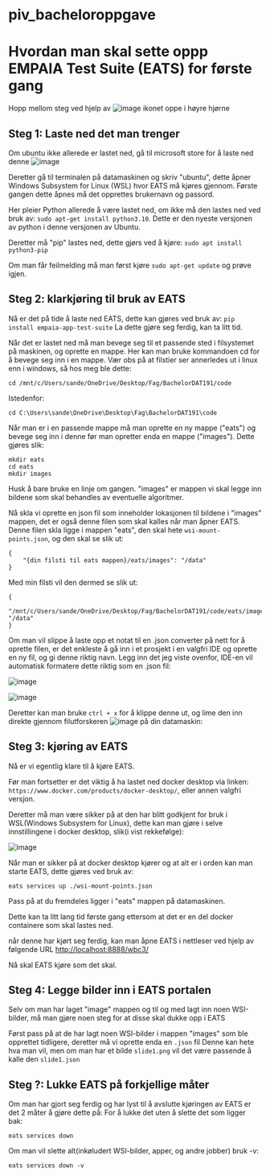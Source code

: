 # piv_bacheloroppgave

# Hvordan man skal sette oppp EMPAIA Test Suite (EATS) for første gang

Hopp mellom steg ved hjelp av ![image](https://github.com/kamilz92/piv_bacheloroppgave/assets/148437004/88afce22-8e84-4f27-98f1-0b0b2ade61e6) ikonet oppe i høyre hjørne


## Steg 1: Laste ned det man trenger
Om ubuntu ikke allerede er lastet ned, gå til  microsoft store for å laste ned denne
![image](https://github.com/kamilz92/piv_bacheloroppgave/assets/148437004/2a99bf37-533d-4c77-b5f7-0b72637da29b)

Deretter gå til terminalen på datamaskinen og skriv "ubuntu", dette åpner Windows Subsystem for Linux (WSL) hvor EATS må kjøres gjennom. Første gangen dette åpnes må det opprettes brukernavn og passord.

Her pleier Python allerede å være lastet ned, om ikke må den lastes ned ved bruk av:
```sudo apt-get install python3.10```.
Dette er den nyeste versjonen av python i denne versjonen av Ubuntu.

Deretter må "pip" lastes ned, dette gjørs ved å kjøre:
```sudo apt install python3-pip```

Om man får feilmelding må man først kjøre ```sudo apt-get update``` og prøve igjen.

## Steg 2: klarkjøring til bruk av EATS
Nå er det på tide å laste ned EATS, dette kan gjøres ved bruk av: ```pip install empaia-app-test-suite``` La dette gjøre seg ferdig, kan ta litt tid.

Når det er lastet ned må man bevege seg til et passende sted i filsystemet på maskinen, og oprette en mappe. Her kan man bruke kommandoen cd for å bevege seg inn i en mappe. Vær obs på at filstier ser annerledes ut i linux enn i windows, så hos meg ble dette:
```
cd /mnt/c/Users/sande/OneDrive/Desktop/Fag/BachelorDAT191/code
```
Istedenfor:
```
cd C:\Users\sande\OneDrive\Desktop\Fag\BachelorDAT191\code
```

Når man er i en passende mappe må man oprette en ny mappe ("eats") og bevege seg inn i denne før man opretter enda en mappe ("images"). Dette gjøres slik:
```
mkdir eats
cd eats
mkdir images
```
Husk å bare bruke en linje om gangen. "images" er mappen vi skal legge inn bildene som skal behandles av eventuelle algoritmer.

Nå skla vi oprette en json fil som inneholder lokasjonen til bildene i "images" mappen, det er også denne filen som skal kalles når man åpner EATS. Denne filen skla ligge i mappen "eats", den skal hete ```wsi-mount-points.json```, og den skal se slik ut:
```
{
    "{din filsti til eats mappen}/eats/images": "/data"
}
```
Med min filsti vil den dermed se slik ut:
```
{
    "/mnt/c/Users/sande/OneDrive/Desktop/Fag/BachelorDAT191/code/eats/images": "/data"
}
```

Om man vil slippe å laste opp et notat til en .json converter på nett for å oprette filen, er det enkleste å gå inn i et prosjekt i en valgfri IDE og oprette en ny fil, og gi denne riktig navn. Legg inn det jeg viste ovenfor, IDE-en vil automatisk formatere dette riktig som en .json fil: 
 
![image](https://github.com/kamilz92/piv_bacheloroppgave/assets/148437004/7134b1cf-3fb3-4a2e-9fd7-1169b4fe817c)

![image](https://github.com/kamilz92/piv_bacheloroppgave/assets/148437004/bf52be6f-b27c-46d1-bf96-370279f6367c)

Deretter kan man bruke ```ctrl + x``` for å klippe denne ut, og lime den inn direkte gjennom filutforskeren ![image](https://github.com/kamilz92/piv_bacheloroppgave/assets/148437004/8b47a2b8-8950-4d3d-b6f0-8ecb02ee61c7)
 på din datamaskin:

## Steg 3: kjøring av EATS
Nå er vi egentlig klare til å kjøre EATS.

Før man fortsetter er det viktig å ha lastet ned docker desktop via linken: ```https://www.docker.com/products/docker-desktop/```, eller annen valgfri versjon.

Deretter må man være sikker på at den har blitt godkjent for bruk i WSL(Windows Subsystem for Linux), dette kan man gjøre i selve innstillingene i docker desktop, slik(i vist rekkefølge):

![image](https://github.com/kamilz92/piv_bacheloroppgave/assets/148437004/d04f5291-c264-47f4-8094-bfd303becb3e)


Når man er sikker på at docker desktop kjører og at alt er i orden kan man starte EATS, dette gjøres ved bruk av:
```
eats services up ./wsi-mount-points.json
```
Pass på at du fremdeles ligger i "eats" mappen på datamaskinen.

Dette kan ta litt lang tid første gang ettersom at det er en del docker containere som skal lastes ned.

når denne har kjørt seg ferdig, kan man åpne EATS i nettleser ved hjelp av følgende URL
[http://localhost:8888/wbc3/](http://localhost:8888/wbc3/)

Nå skal EATS kjøre som det skal.


## Steg 4: Legge bilder inn i EATS portalen
Selv om man har laget "image" mappen og til og med lagt inn noen WSI-bilder, må man gjøre noen steg for at disse skal dukke opp i EATS

Først pass på at de har lagt noen WSI-bilder i mappen "images" som ble opprettet tidligere, deretter må vi oprette enda en ```.json``` fil
Denne kan hete hva man vil, men om man har et bilde ```slide1.png``` vil det være passende å kalle den ```slide1.json```


## Steg ?: Lukke EATS på forkjellige måter
Om man har gjort seg ferdig og har lyst til å avslutte kjøringen av EATS er det 2 måter å gjøre dette på:
For å lukke det uten å slette det som ligger bak:
```
eats services down
```
Om man vil slette alt(inkøludert WSI-bilder, apper, og andre jobber) bruk -v:
```
eats services down -v
```

